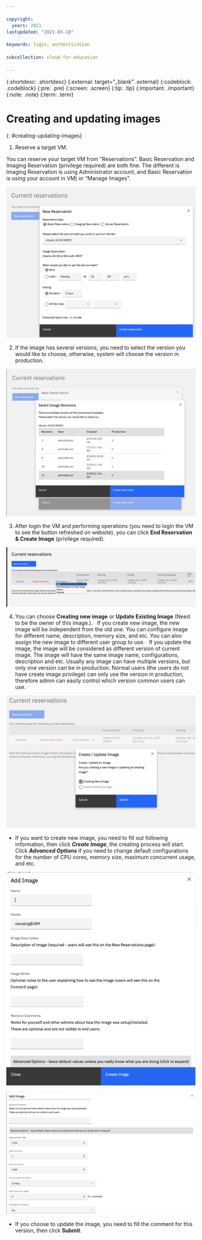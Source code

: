 ```yaml
---

copyright:
  years: 2021
lastupdated: "2021-03-18"

keywords: login, authentication

subcollection: cloud-for-education

---
```


{:shortdesc: .shortdesc}
{:external: target="_blank" .external}
{:codeblock: .codeblock}
{:pre: .pre}
{:screen: .screen}
{:tip: .tip}
{:important: .important}
{:note: .note}
{:term: .term}


# Creating and updating images
{: #creating-updating-images}

1. Reserve a target VM.

  You can reserve your target VM from “Reservations”. Basic Reservation and Imaging Reservation
  (privilege required) are both fine. The different is Imaging Reservation is using Administrator account,
  and Basic Reservation is using your account in VM) or “Manage Images”.

![reservation](images/reservation.png)

2. If the image has several versions, you need to select the version you would like to choose, otherwise, system will choose the version in production.

![version](images/chooseversion.png)

3. After login the VM and performing operations (you need to login the VM to see the button
   refreshed on website), you can click **End Reservation & Create Image** (privilege required).

![create](images/createUpdate1.png)   

4. You can choose **Creating new image** or **Update Existing Image** (Need to be the owner of this image.).
 
  If you create new image, the new image will be independent from the old one. You can configure image for different name, description, memory size, and etc. You can also assign the new image to different user group to use.
 
  If you update the image, the image will be considered as different version of current image. The image will have the same image name, configurations, description and etc. Usually any image can have multiple versions, but only one version can be in production. Normal users (the users do not have create image privilege) can only use the version in production, therefore admin can easily control which version common users can use.

![create1](images/createUpdate2.png)

  - If you want to create new image, you need to fill out following information, then click ***Create
    Image***, the creating process will start. Click ***Advanced Options*** if you need to change
    default configurations for the number of CPU cores, memory size, maximum concurrent usage, and etc.

![create2](images/create1.png)  

![create2](images/create2.png)

  - If you choose to update the image, you need to fill the comment for this version, then click **Submit**.
